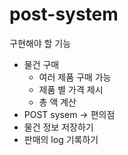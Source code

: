 # post-system

구현해야 할 기능 

- 물건 구매 
    + 여러 제품 구매 가능
    + 제품 별 가격 제시
    + 총 액 계산
- POST sysem -> 편의점
- 물건 정보 저장하기
- 판매의 log 기록하기
